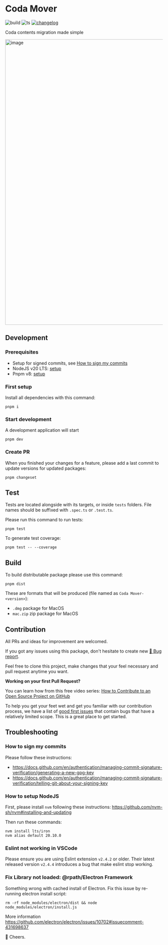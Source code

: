 Coda Mover
=====

![build][badge-build]
![ts](https://badgen.net/badge/-/TypeScript/blue?icon=typescript&label)
[![changelog][badge-changelog]](/CHANGELOG.md)

Coda contents migration made simple

<img width="912" alt="image" src="https://github.com/CoderPush/coda-mover/assets/13363340/2d59e452-5dcb-4bc6-a028-0e1a2910c9b6">

Development
-----
### Prerequisites
- Setup for signed commits, see [How to sign my commits](#how-to-sign-my-commits)
- NodeJS v20 LTS: [setup](#how-to-setup-nodejs)
- Pnpm v8: [setup](https://pnpm.io/installation)

### First setup

Install all dependencies with this command:
```
pnpm i
```

### Start development

A development application will start

```
pnpm dev
```

### Create PR

When you finished your changes for a feature, please add a last commit to update versions for updated packages:

```
pnpm changeset
```

Test
-----

Tests are located alongside with its targets, or inside `tests` folders. File names should be suffixed with `.spec.ts` or `.test.ts`.

Please run this command to run tests:

```
pnpm test
```

To generate test coverage:

```
pnpm test -- --coverage
```

Build
-----

To build distributable package please use this command:

```
pnpm dist
```

These are formats that will be produced (file named as `Coda Mover-<version>`):

- `.dmg` package for MacOS
- `mac.zip` zip package for MacOS

Contribution
-----

All PRs and ideas for improvement are welcomed. 

If you got any issues using this package, don't hesitate to create new [🐞 Bug report][issues].

Feel free to clone this project, make changes that your feel necessary and pull request anytime you want.

**Working on your first Pull Request?**

You can learn how from this free video series: [How to Contribute to an Open Source Project on GitHub](https://egghead.io/courses/how-to-contribute-to-an-open-source-project-on-github)

To help you get your feet wet and get you familiar with our contribution process, we have a list of [good first issues][good-first] that contain bugs that have a relatively limited scope. This is a great place to get started.

Troubleshooting
-----
### How to sign my commits

Please follow these instructions:
- https://docs.github.com/en/authentication/managing-commit-signature-verification/generating-a-new-gpg-key
- https://docs.github.com/en/authentication/managing-commit-signature-verification/telling-git-about-your-signing-key

### How to setup NodeJS

First, please install `nvm` following these instructions: https://github.com/nvm-sh/nvm#installing-and-updating

Then run these commands:
```
nvm install lts/iron
nvm alias default 20.10.0
```

### Eslint not working in VSCode

Please ensure you are using Eslint extension `v2.4.2` or older. Their latest released version `v2.4.4` introduces a bug that make eslint stop working.

### Fix Library not loaded: @rpath/Electron Framework

Something wrong with cached install of Electron. Fix this issue by re-running electron install script:
```
rm -rf node_modules/electron/dist && node node_modules/electron/install.js
```

More information https://github.com/electron/electron/issues/10702#issuecomment-431698637

🍻 Cheers.

[issues]: https://github.com/CoderPush/coda-mover/issues
[good-first]: https://github.com/CoderPush/coda-mover/issues?q=is%3Aopen+is%3Aissue+label%3A%22good+first+issue%22

[badge-build]: https://github.com/CoderPush/coda-mover/actions/workflows/build.yaml/badge.svg
[badge-changelog]: https://img.shields.io/badge/changelog-8A2BE2
